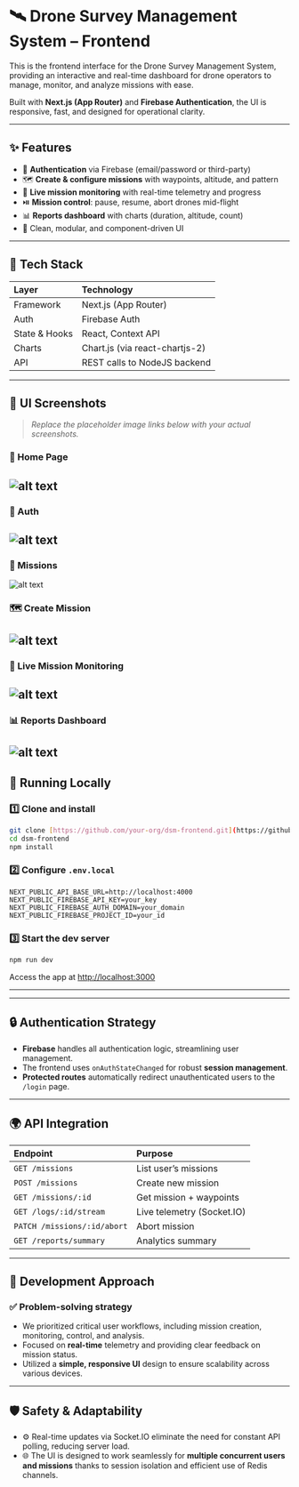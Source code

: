 
# 🛰️ Drone Survey Management System – Frontend

This is the frontend interface for the Drone Survey Management System, providing an interactive and real-time dashboard for drone operators to manage, monitor, and analyze missions with ease.

Built with **Next.js (App Router)** and **Firebase Authentication**, the UI is responsive, fast, and designed for operational clarity.

---

## ✨ Features

* 🔐 **Authentication** via Firebase (email/password or third-party)
* 🗺️ **Create & configure missions** with waypoints, altitude, and pattern
* 📍 **Live mission monitoring** with real-time telemetry and progress
* ⏯️ **Mission control**: pause, resume, abort drones mid-flight
* 📊 **Reports dashboard** with charts (duration, altitude, count)
* 🎨 Clean, modular, and component-driven UI

---

## 🧱 Tech Stack

| Layer           | Technology                   |
| :-------------- | :--------------------------- |
| Framework       | Next.js (App Router)         |
| Auth            | Firebase Auth                |
| State & Hooks   | React, Context API           |
| Charts          | Chart.js (via react-chartjs-2) |
| API             | REST calls to NodeJS backend |


---

## 📸 UI Screenshots

> _Replace the placeholder image links below with your actual screenshots._

### 🔐 Home Page

![alt text](public/image-1.png)
---
### 🔐 Auth

![alt text](public/image-2.png)
---
### 🔐 Missions

![alt text](public/image-3.png)

### 🗺️ Create Mission

![alt text](public/image-4.png)
---

### 📡 Live Mission Monitoring

![alt text](public/image-5.png)
---

### 📊 Reports Dashboard

![alt text](public/image-6.png)
---

## 🧪 Running Locally

### 1️⃣ Clone and install

```bash
git clone [https://github.com/your-org/dsm-frontend.git](https://github.com/your-org/dsm-frontend.git)
cd dsm-frontend
npm install
````

### 2️⃣ Configure `.env.local`

```env
NEXT_PUBLIC_API_BASE_URL=http://localhost:4000
NEXT_PUBLIC_FIREBASE_API_KEY=your_key
NEXT_PUBLIC_FIREBASE_AUTH_DOMAIN=your_domain
NEXT_PUBLIC_FIREBASE_PROJECT_ID=your_id
```

### 3️⃣ Start the dev server

```bash
npm run dev
```

Access the app at [http://localhost:3000](https://www.google.com/search?q=http://localhost:3000)

-----

-----

## 🔒 Authentication Strategy

  * **Firebase** handles all authentication logic, streamlining user management.
  * The frontend uses `onAuthStateChanged` for robust **session management**.
  * **Protected routes** automatically redirect unauthenticated users to the `/login` page.

-----

## 🌍 API Integration

| Endpoint                    | Purpose                        |
| :-------------------------- | :----------------------------- |
| `GET /missions`             | List user’s missions           |
| `POST /missions`            | Create new mission             |
| `GET /missions/:id`         | Get mission + waypoints        |
| `GET /logs/:id/stream`      | Live telemetry (Socket.IO)   |
| `PATCH /missions/:id/abort` | Abort mission                  |
| `GET /reports/summary`      | Analytics summary              |

-----

## 🧠 Development Approach

### ✅ Problem-solving strategy

  * We prioritized critical user workflows, including mission creation, monitoring, control, and analysis.
  * Focused on **real-time** telemetry and providing clear feedback on mission status.
  * Utilized a **simple, responsive UI** design to ensure scalability across various devices.

-----

## 🛡️ Safety & Adaptability

  * ⚙️ Real-time updates via Socket.IO eliminate the need for constant API polling, reducing server load.
  * 🌐 The UI is designed to work seamlessly for **multiple concurrent users and missions** thanks to session isolation and efficient use of Redis channels.

